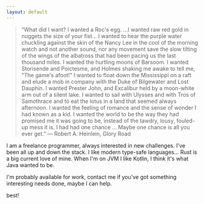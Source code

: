 ```yaml
---
layout: default
---
```


> “What did I want? I wanted a Roc's egg.  ...I wanted raw red gold in nuggets the size of your fist... I wanted to hear the purple water chuckling against the skin of the Nancy Lee in the cool of the morning watch and not another sound, nor any movement save the slow tilting of the wings of the albatross that had been pacing us the last thousand miles.  I wanted the hurtling moons of Barsoom. I wanted Storisende and Poictesme, and Holmes shaking me awake to tell me, "The game's afoot!"  I wanted to float down the Mississippi on a raft and elude a mob in company with the Duke of Bilgewater and Lost Dauphin.  I wanted Prester John, and Excalibur held by a moon-white arm out of a silent lake.  I wanted to sail with Ulysses and with Tros of Samothrace and to eat the lotus in a land that seemed always afternoon.  I wanted the feeling of romance and the sense of wonder I had known as a kid.  I wanted the world to be the way they had promised me it was going to be, instead of the tawdry, lousy, fouled-up mess it is.  I had had one chance ... Maybe one chance is all you ever get.”
> ― Robert A. Heinlein, Glory Road

I am a freelance programmer, always interested in new challenges.  I've been all up and down the stack.  I like modern type-safe languages... Rust is a big current love of mine.  When I'm on JVM I like Kotlin, I think it's what Java wanted to be.

I'm probably available for work, contact me if you've got something interesting needs done, maybe I can help.

best!
